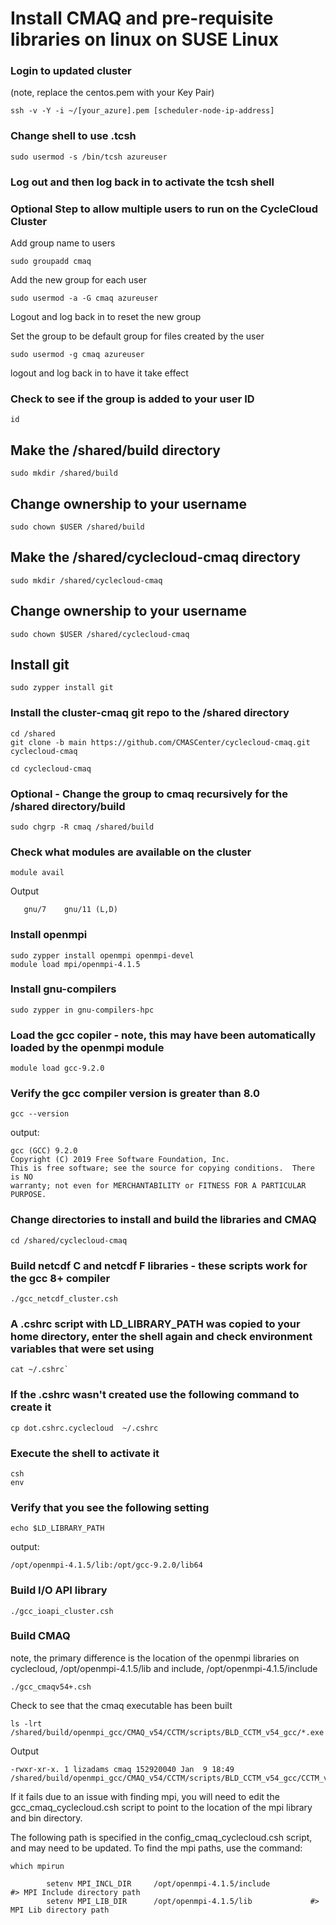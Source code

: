 # Install CMAQ and pre-requisite libraries on linux on SUSE Linux

### Login to updated cluster
(note, replace the centos.pem with your Key Pair)

```
ssh -v -Y -i ~/[your_azure].pem [scheduler-node-ip-address]
```


### Change shell to use .tcsh

```
sudo usermod -s /bin/tcsh azureuser
```

### Log out and then log back in to activate the tcsh shell


### Optional Step to allow multiple users to run on the CycleCloud Cluster

Add group name to users

```
sudo groupadd cmaq
```

Add the new group for each user

```
sudo usermod -a -G cmaq azureuser
```


Logout and log back in to reset the new group 


Set the group to be default group for files created by the user

```
sudo usermod -g cmaq azureuser
```

logout and log back in to have it take effect

### Check to see if the group is added to your user ID

```
id
```

## Make the /shared/build directory

```
sudo mkdir /shared/build
```

## Change ownership to your username

```
sudo chown $USER /shared/build
```

## Make the /shared/cyclecloud-cmaq directory

```
sudo mkdir /shared/cyclecloud-cmaq
```

## Change ownership to your username

```
sudo chown $USER /shared/cyclecloud-cmaq
```

## Install git

```
sudo zypper install git
```


### Install the cluster-cmaq git repo to the /shared directory

```
cd /shared
git clone -b main https://github.com/CMASCenter/cyclecloud-cmaq.git cyclecloud-cmaq
```

```
cd cyclecloud-cmaq
```

### Optional - Change the group to cmaq recursively for the /shared directory/build

```
sudo chgrp -R cmaq /shared/build
```

### Check what modules are available on the cluster

```
module avail
```

Output

```
   gnu/7    gnu/11 (L,D)
```

### Install openmpi 

```
sudo zypper install openmpi openmpi-devel
module load mpi/openmpi-4.1.5 
```

### Install gnu-compilers

```
sudo zypper in gnu-compilers-hpc
```

### Load the gcc copiler - note, this may have been automatically loaded by the openmpi module

```
module load gcc-9.2.0
```

### Verify the gcc compiler version is greater than 8.0

```
gcc --version
```

output:

```
gcc (GCC) 9.2.0
Copyright (C) 2019 Free Software Foundation, Inc.
This is free software; see the source for copying conditions.  There is NO
warranty; not even for MERCHANTABILITY or FITNESS FOR A PARTICULAR PURPOSE.
```

### Change directories to install and build the libraries and CMAQ

```
cd /shared/cyclecloud-cmaq
```

### Build netcdf C and netcdf F libraries - these scripts work for the gcc 8+ compiler

```
./gcc_netcdf_cluster.csh
```

### A .cshrc script with LD_LIBRARY_PATH was copied to your home directory, enter the shell again and check environment variables that were set using

```
cat ~/.cshrc`
```

### If the .cshrc wasn't created use the following command to create it

```
cp dot.cshrc.cyclecloud  ~/.cshrc
```

### Execute the shell to activate it

```
csh
env
```

### Verify that you see the following setting

```
echo $LD_LIBRARY_PATH
```

output:

```
/opt/openmpi-4.1.5/lib:/opt/gcc-9.2.0/lib64
```

### Build I/O API library

```
./gcc_ioapi_cluster.csh
```

### Build CMAQ
note, the primary difference is the location of the openmpi libraries on cyclecloud, /opt/openmpi-4.1.5/lib and include, /opt/openmpi-4.1.5/include

```
./gcc_cmaqv54+.csh
```

Check to see that the cmaq executable has been built

```
ls -lrt /shared/build/openmpi_gcc/CMAQ_v54/CCTM/scripts/BLD_CCTM_v54_gcc/*.exe
```

Output
```
-rwxr-xr-x. 1 lizadams cmaq 152920040 Jan  9 18:49 /shared/build/openmpi_gcc/CMAQ_v54/CCTM/scripts/BLD_CCTM_v54_gcc/CCTM_v54.exe
```

If it fails due to an issue with finding mpi, you will need to edit the gcc_cmaq_cyclecloud.csh script to point to the location of the mpi library and bin directory.

The following path is specified in the config_cmaq_cyclecloud.csh script, and may need to be updated.
To find the mpi paths, use the command:

```
which mpirun
```

```
        setenv MPI_INCL_DIR     /opt/openmpi-4.1.5/include              #> MPI Include directory path
        setenv MPI_LIB_DIR      /opt/openmpi-4.1.5/lib             #> MPI Lib directory path
```

